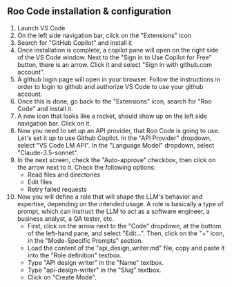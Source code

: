 ## Roo Code installation & configuration
1. Launch VS Code
2. On the left side navigation bar, click on the "Extensions" icon
3. Search for "GitHub Copilot" and install it
4. Once installation is complete, a copilot pane will open on the right side of the VS Code window. Next to the "Sign in to Use Copilot for Free" button, there is an arrow. Click it and select "Sign in with github.com account". 
5. A github login page will open in your browser. Follow the instructions in order to login to github and authorize VS Code to use your github account.
6. Once this is done, go back to the "Extensions" icon, search for "Roo Code" and install it.
8. A new icon that looks like a rocket, should show up on the left side navigation bar. Click on it.
9. Now you need to set up an API provider, that Roo Code is going to use. Let's set it up to use Github Copilot. In the "API Provider" dropdown, select "VS Code LM API". In the "Language Model" dropdown, select "Claude-3.5-sonnet".
10. In the next screen, check the "Auto-approve" checkbox, then click on the arrow next to it. Check the following options:
    - Read files and directories
    - Edit files
    - Retry failed requests
11. Now you will define a role that will shape the LLM's behavior and expertise, depending on the intended usage. A role is basically a type of prompt, which can instruct the LLM to act as a software engineer, a business analyst, a QA tester, etc.
    - First, click on the arrow next to the "Code" dropdown, at the bottom of the left-hand pane, and select "Edit...". Then, click on the "+" icon, in the "Mode-Specific Prompts" section.
    - Load the content of the "api_design_writer.md" file, copy and paste it into the "Role definition" textbox.
    - Type "API design writer" in the "Name" textbox.
    - Type "api-design-writer" in the "Slug" textbox.
    - Click on "Create Mode".